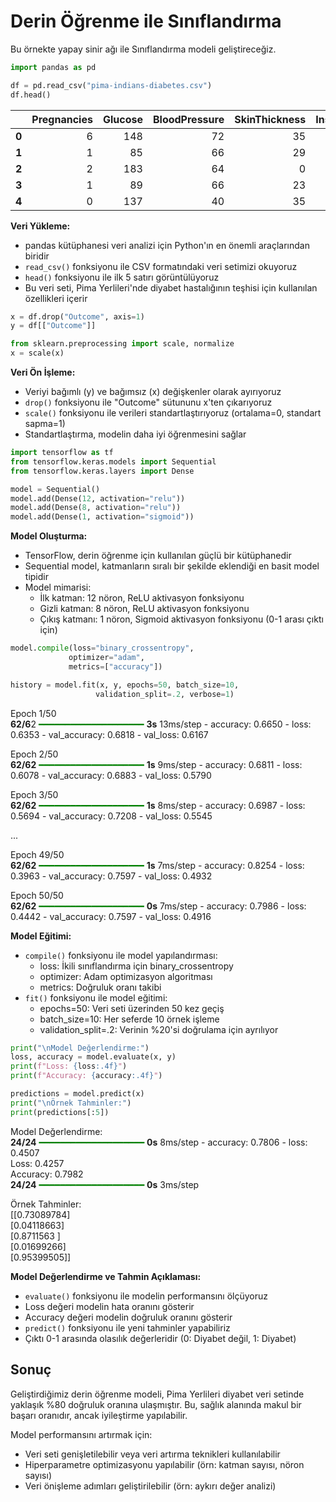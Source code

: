 # Derin Öğrenme ile Sınıflandırma

Bu örnekte yapay sinir ağı ile Sınıflandırma modeli geliştireceğiz.

```python
import pandas as pd

df = pd.read_csv("pima-indians-diabetes.csv")
df.head()
```

|   | Pregnancies | Glucose | BloodPressure | SkinThickness | Insulin |  BMI | DiabetesPedigreeFunction | Age | Outcome |
|--:|------------:|---------:|---------------:|--------------:|---------:|-----:|------------------------:|----:|---------:|
| **0** |           6 |      148 |            72 |            35 |        0 | 33.6 |                  0.627 |   50 |        1 |
| **1** |           1 |       85 |            66 |            29 |        0 | 26.6 |                  0.351 |   31 |        0 |
| **2** |           2 |      183 |            64 |             0 |        0 | 23.3 |                  0.672 |   32 |        1 |
| **3** |           1 |       89 |            66 |            23 |       94 | 28.1 |                  0.167 |   21 |        0 |
| **4** |           0 |      137 |            40 |            35 |      168 | 43.1 |                  2.288 |   33 |        1 |


**Veri Yükleme:**
- pandas kütüphanesi veri analizi için Python'ın en önemli araçlarından biridir
- `read_csv()` fonksiyonu ile CSV formatındaki veri setimizi okuyoruz
- `head()` fonksiyonu ile ilk 5 satırı görüntülüyoruz
- Bu veri seti, Pima Yerlileri'nde diyabet hastalığının teşhisi için kullanılan özellikleri içerir

```python
x = df.drop("Outcome", axis=1)
y = df[["Outcome"]]
```

```python
from sklearn.preprocessing import scale, normalize
x = scale(x)
```

**Veri Ön İşleme:**
- Veriyi bağımlı (y) ve bağımsız (x) değişkenler olarak ayırıyoruz
- `drop()` fonksiyonu ile "Outcome" sütununu x'ten çıkarıyoruz
- `scale()` fonksiyonu ile verileri standartlaştırıyoruz (ortalama=0, standart sapma=1)
- Standartlaştırma, modelin daha iyi öğrenmesini sağlar

```python
import tensorflow as tf
from tensorflow.keras.models import Sequential
from tensorflow.keras.layers import Dense
```

```python
model = Sequential()
model.add(Dense(12, activation="relu"))
model.add(Dense(8, activation="relu"))
model.add(Dense(1, activation="sigmoid"))
```

**Model Oluşturma:**
- TensorFlow, derin öğrenme için kullanılan güçlü bir kütüphanedir
- Sequential model, katmanların sıralı bir şekilde eklendiği en basit model tipidir
- Model mimarisi:
  - İlk katman: 12 nöron, ReLU aktivasyon fonksiyonu
  - Gizli katman: 8 nöron, ReLU aktivasyon fonksiyonu
  - Çıkış katmanı: 1 nöron, Sigmoid aktivasyon fonksiyonu (0-1 arası çıktı için)

```python
model.compile(loss="binary_crossentropy", 
             optimizer="adam", 
             metrics=["accuracy"])

history = model.fit(x, y, epochs=50, batch_size=10, 
                   validation_split=.2, verbose=1)
```

Epoch 1/50 <br>
**62/6**2 <span style="color:green">━━━━━━━━━━━━━━━━━━━━</span> **3s** 13ms/step - accuracy: 0.6650 - loss: 0.6353 - val_accuracy: 0.6818 - val_loss: 0.6167

Epoch 2/50 <br>
**62/62** <span style="color:green">━━━━━━━━━━━━━━━━━━━━</span> **1s** 9ms/step - accuracy: 0.6811 - loss: 0.6078 - val_accuracy: 0.6883 - val_loss: 0.5790

Epoch 3/50 <br>
**62/62** <span style="color:green">━━━━━━━━━━━━━━━━━━━━</span> **1s** 8ms/step - accuracy: 0.6987 - loss: 0.5694 - val_accuracy: 0.7208 - val_loss: 0.5545

...

Epoch 49/50 <br>
**62/62** <span style="color:green">━━━━━━━━━━━━━━━━━━━━</span> **1s** 7ms/step - accuracy: 0.8254 - loss: 0.3963 - val_accuracy: 0.7597 - val_loss: 0.4932

Epoch 50/50 <br>
**62/62** <span style="color:green">━━━━━━━━━━━━━━━━━━━━</span> **0s** 7ms/step - accuracy: 0.7986 - loss: 0.4442 - val_accuracy: 0.7597 - val_loss: 0.4916

**Model Eğitimi:**
- `compile()` fonksiyonu ile model yapılandırması:
  - loss: İkili sınıflandırma için binary_crossentropy
  - optimizer: Adam optimizasyon algoritması
  - metrics: Doğruluk oranı takibi
- `fit()` fonksiyonu ile model eğitimi:
  - epochs=50: Veri seti üzerinden 50 kez geçiş
  - batch_size=10: Her seferde 10 örnek işleme
  - validation_split=.2: Verinin %20'si doğrulama için ayrılıyor

```python
print("\nModel Değerlendirme:")
loss, accuracy = model.evaluate(x, y)
print(f"Loss: {loss:.4f}")
print(f"Accuracy: {accuracy:.4f}")

predictions = model.predict(x)
print("\nÖrnek Tahminler:")
print(predictions[:5])
```
Model Değerlendirme: <br>
**24/24** <span style="color:green">━━━━━━━━━━━━━━━━━━━━</span> **0s** 8ms/step - accuracy: 0.7806 - loss: 0.4507<br>
Loss: 0.4257<br>
Accuracy: 0.7982<br>
**24/24** <span style="color:green">━━━━━━━━━━━━━━━━━━━━</span> **0s** 3ms/step  <br>


Örnek Tahminler:<br>
[[0.73089784]<br>
 [0.04118663]<br>
 [0.8711563 ]<br>
 [0.01699266]<br>
 [0.95399505]]<br>

**Model Değerlendirme ve Tahmin Açıklaması:**
- `evaluate()` fonksiyonu ile modelin performansını ölçüyoruz
- Loss değeri modelin hata oranını gösterir
- Accuracy değeri modelin doğruluk oranını gösterir
- `predict()` fonksiyonu ile yeni tahminler yapabiliriz
- Çıktı 0-1 arasında olasılık değerleridir (0: Diyabet değil, 1: Diyabet)
## Sonuç

Geliştirdiğimiz derin öğrenme modeli, Pima Yerlileri diyabet veri setinde yaklaşık %80 doğruluk oranına ulaşmıştır. Bu, sağlık alanında makul bir başarı oranıdır, ancak iyileştirme yapılabilir.

Model performansını artırmak için:
- Veri seti genişletilebilir veya veri artırma teknikleri kullanılabilir
- Hiperparametre optimizasyonu yapılabilir (örn: katman sayısı, nöron sayısı)
- Veri önişleme adımları geliştirilebilir (örn: aykırı değer analizi)
